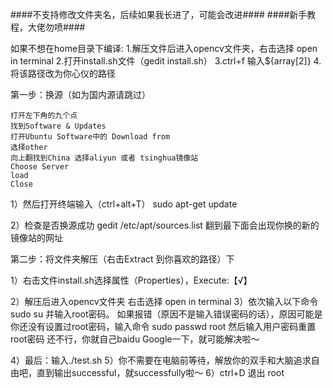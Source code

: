 ####不支持修改文件夹名，后续如果我长进了，可能会改进####
####新手教程，大佬勿喷####


如果不想在home目录下编译:
1.解压文件后进入opencv文件夹，右击选择 open in terminal
2.打开install.sh文件（gedit install.sh）
3.ctrl+f 输入${array[2]}
4.将该路径改为你心仪的路径



第一步：换源（如为国内源请跳过）

	打开左下角的九个点
	找到Software & Updates
	打开Ubuntu Software中的 Download from
	选择other
	向上翻找到China 选择aliyun 或者 tsinghua镜像站
	Choose Server
	load
	Close

1）然后打开终端输入（ctrl+alt+T）
sudo apt-get update

2）检查是否换源成功
gedit /etc/apt/sources.list
翻到最下面会出现你换的新的镜像站的网址


第二步：将文件夹解压（右击Extract 到你喜欢的路径）下

1）右击文件install.sh选择属性（Properties），Execute:【√】

2）解压后进入opencv文件夹
	右击选择 open in terminal
3）依次输入以下命令
sudo su 并输入root密码。
	    如果报错（原因不是输入错误密码的话），原因可能是你还没有设置过root密码，输入命令
	        sudo passwd root
		然后输入用户密码重置root密码
	    还不行，你就自己baidu Google一下，就可能解决啦～

4）最后：输入./test.sh
5）你不需要在电脑前等待，解放你的双手和大脑追求自由吧，直到输出successful，就successfully啦～
6）ctrl+D 退出 root

